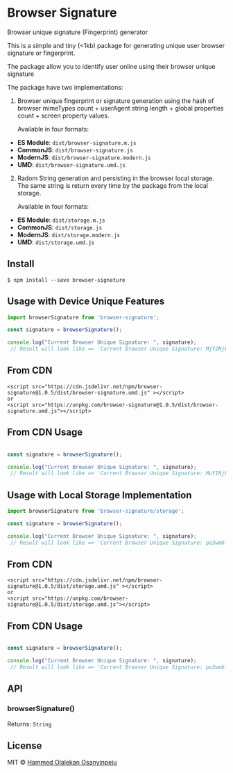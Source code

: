 # Browser Signature
Browser unique signature (Fingerprint) generator

This is a simple and tiny (<1kb) package for generating unique user browser signature or fingerprint.

The package allow you to identify user online using their browser unique signature

The package have two implementations:

1. Browser unique fingerprint or signature generation using the hash of browser mimeTypes count + userAgent string length + global properties count + screen property values.

    Available in four formats:

* **ES Module**: `dist/browser-signature.m.js`
* **CommonJS**: `dist/browser-signature.js`
* **ModernJS**: `dist/browser-signature.modern.js`
* **UMD**: `dist/browser-signature.umd.js`


2. Radom String generation and persisting in the browser local storage. The same string is return every time by the package from the local storage. 

    Available in four formats:

* **ES Module**: `dist/storage.m.js`
* **CommonJS**: `dist/storage.js`
* **ModernJS**: `dist/storage.modern.js`
* **UMD**: `dist/storage.umd.js`


## Install

```
$ npm install --save browser-signature
```

## Usage with Device Unique Features

```js
import browserSignature from 'browser-signature';

const signature = browserSignature();

console.log("Current Browser Unique Signature: ", signature);
 // Result will look like => 'Current Browser Unique Signature: MjY2NjE4Z3AwMThnbXpvbw=='
```

## From CDN 
    
    <script src="https://cdn.jsdelivr.net/npm/browser-signature@1.0.5/dist/browser-signature.umd.js" ></script>
    or
    <script src="https://unpkg.com/browser-signature@1.0.5/dist/browser-signature.umd.js"></script>
    

## From CDN Usage

```js

const signature = browserSignature();

console.log("Current Browser Unique Signature: ", signature);
 // Result will look like => 'Current Browser Unique Signature: MuY1NjE9b3swpTknbXpvbw=='
```

## Usage with Local Storage Implementation

```js
import browserSignature from 'browser-signature/storage';

const signature = browserSignature();

console.log("Current Browser Unique Signature: ", signature);
 // Result will look like => 'Current Browser Unique Signature: po3wmbl6ukeky165ydtaqjqgfn7865gertuxqeydlfn1jixt4idjzd'
```

## From CDN
    
    <script src="https://cdn.jsdelivr.net/npm/browser-signature@1.0.5/dist/storage.umd.js" ></script>
    or
    <script src="https://unpkg.com/browser-signature@1.0.5/dist/storage.umd.js"></script>
    

## From CDN Usage

```js

const signature = browserSignature();

console.log("Current Browser Unique Signature: ", signature);
 // Result will look like => 'Current Browser Unique Signature: po3wmbl6ukeky165ydtaqjqgfn7865gertuxqeydlfn1jixt4idjzd'
```

## API

### browserSignature()
Returns: `String`


## License

MIT © [Hammed Olalekan Osanyinpeju](https://successtar.github.io)
